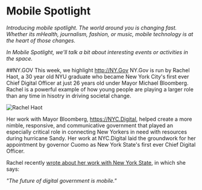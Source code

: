 # Mobile Spotlight

*Introducing mobile spotlight.  The world around you is changing fast.  Whether its mHealth, journalism, fashion, or music, mobile technology is at the heart of those changes.* 

*In Mobile Spotlight, we'll talk a bit about interesting events or activities in the space.*

##NY.GOV
This week, we highlight http://NY.Gov  NY.Gov is run by Rachel Haot, a 30 year old NYU graduate who became New York City's first ever Chief Digital Officer at just 26 years old under Mayor Michael Bloomberg.  Rachel is a powerful example of how young people are playing a larger role than any time in hisotry in driving societal change.

![Rachel Haot](http://1.bp.blogspot.com/-QeW0jsIP9Cw/US0na1jIDII/AAAAAAAAAU4/5AHfvz6V8U8/s1600/rachel_haot_with_phone.png)

Her work with Mayor Bloomberg, https://NYC.Digital, helped create a more nimble, responsive, and communicative government that played an especially critical role in connecting New Yorkers in need with resources during hurricane Sandy.  Her work at NYC.Digital laid the groundwork for her appointment by governor Cuomo as New York State's first ever Chief Digital Officer.

Rachel recently [wrote about her work with New York State](http://https://medium.com/@rachelhaot/what-ny-gov-taught-us-about-service-design-284e507a2e75), in which she says:

  *"The future of digital government is mobile."*



